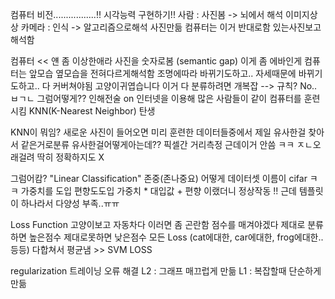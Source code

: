 컴퓨터 비전.................!!
시각능력 구현하기!!
사람 : 사진봄 -> 뇌에서 해석 이미지상상
카메라 : 인식 -> 알고리즘으로해석 사진만듦
컴퓨터는 이거 반대로함 있는사진보고 해석함

컴퓨터  << 얜 좀 이상한애라 사진을 숫자로봄 (semantic gap)
이게 좀 에바인게 컴퓨터는 앞모습 옆모습을 전혀다르게해석함 
조명에따라 바뀌기도하고.. 자세때문에 바뀌기도하고.. 다 커버쳐야됨
고양이귀엽습니다
이거 다 분류하려면 개복잡 --> 규칙? No.. ㅂㄱㄴ
그럼어떻게?? 인해전술 on
인터넷을 이용해 많은 사람들이 같이 컴퓨터를 훈련시킴 KNN(K-Nearest Neighbor) 탄생

KNN이 뭐임?
새로운 사진이 들어오면
미리 훈련한 데이터들중에서 제일 유사한걸 찾아서 같은거로분류
유사한걸어떻게아는데?? 픽셀간 거리측정
근데이거 안씀 ㅋㅋ ㅈㄴ오래걸려
딱히 정확하지도 X

그럼어캄?
"Linear Classification" 존중(존나중요)
어떻게 데이터셋 이름이 cifar ㅋㅋ
가중치를 도입
편향도도입 가중치 * 대입값 + 편향
이랬더니 정상작동 !!
근데 템플릿이 하나라서 다양성 부족..ㅠㅠ

Loss Function
고양이보고 자동차다 이러면 좀 곤란함 점수를 매겨야겠다
제대로 분류하면 높은점수 제대로못하면 낮은점수
모든 Loss (cat에대한, car에대한, frog에대한.. 등등) 다합쳐서 평균냄 >> SVM LOSS

regularization 트레이닝 오류 해결
L2 : 그래프 매끄럽게 만듦
L1 : 복잡할때 단순하게 만듦